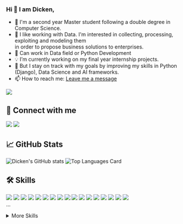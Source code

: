 ### Hi  👋 I am Dicken,
<!--
**D-kn/D-kn** is a ✨ _special_ ✨ repository because its `README.md` (this file) appears on your GitHub profile.

Here are some ideas to get you started: -->
-  💬 I'm a second year Master student following a double degree in Computer Science.
- 🔭 I like working with Data. I'm interested in collecting, processing, exploiting and modeling them <br> in order to propose business solutions to enterprises.
- 🎯 Can work in Data field or Python Development
- :bulb: I’m currently working on my final year internship projects.
- 🌱 But I stay on track with my goals by improving my skills in Python (Django), Data Science and AI frameworks.
- 📫 How to reach me: <a href="mailto:dickenmoungala@gmail.com">Leave me a message</a>

<!--------------------------- ![visitor badge](https://visitor-badge.glitch.me/badge?page_id=D-kn.visitor-badge) --->
<!---------------------------![Visitor Count](https://profile-counter.glitch.me/{D-kn}/count.svg) --->
![](https://komarev.com/ghpvc/?username=D-kn)


## 🤝 Connect with me <br>

<a href="https://www.linkedin.com/in/d-kn/"><img src="https://img.icons8.com/color/80/000000/linkedin.png"/></a>
<a href="https://www.facebook.com/rolvy.ngolomoungala"><img src="https://img.icons8.com/fluency/80/000000/facebook-new.png"/></a><br>


<!-- [![Top Langs](https://github-readme-stats.vercel.app/api/top-langs/?username=D-kn)](https://github.com/D-kn/github-readme-stats) -->
<!-- [![Top Langs](https://github-readme-stats.vercel.app/api/top-langs/?username=D-kn&show_icons=true&theme=radical) -->

<!-- ------------------- Github stats --------------------------------- -->
## &#x1f4c8; GitHub Stats

<!-- ![Github stats](https://github-readme-stats.vercel.app/api?username=D-kn&theme=highcontrast&show_icons=true&count_private=true) -->
![Dicken's GitHub stats](https://github-readme-stats.vercel.app/api?username=D-kn&theme=white&show_icons=true)
![Top Languages Card](https://github-readme-stats.vercel.app/api/top-langs/?username=D-kn)
<!-- [![Top Langs](https://github-readme-stats.vercel.app/api/top-langs/?username=D-kn&layout=compact)](https://github.com/D-kn/github-readme-stats) -->




<!-- -------------------- Skills --------------------------------------- -->
## 🛠️ Skills

![](https://img.shields.io/badge/Code-Python-informational?style=flat&logo=Python&logoColor=white&color=blue)
![](https://img.shields.io/badge/Code-R-informational?style=flat&logo=R&logoColor=white&color=blue)
![](https://img.shields.io/badge/Code-JavaScript-informational?style=flat&logo=JavaScript&logoColor=white&color=yellow)
![](https://img.shields.io/badge/Code-Java-informational?style=flat&logo=Java&logoColor=white&color=blue)
![](https://img.shields.io/badge/Code-Django-informational?style=flat&logo=Django&logoColor=white&color=yellow)
![](https://img.shields.io/badge/Code-Flask-informational?style=flat&logo=Flask&logoColor=white&color=yellow)
![](https://img.shields.io/badge/Code-React-informational?style=flat&logo=react&logoColor=white&color=yellow)
![](https://img.shields.io/badge/style-BootStrap-informational?style=flat&logo=BootStrap&logoColor=white&color=yellow)
![](https://img.shields.io/badge/Code-MongoDB-informational?style=flat&logo=MongoDB&logoColor=white&color=blue)
![](https://img.shields.io/badge/Code-Git-informational?style=flat&logo=Git&logoColor=white&color=yellow)
![](https://img.shields.io/badge/Code-PostgreSQL-informational?style=flat&logo=PostgreSQL&logoColor=white&color=blue)
![](https://img.shields.io/badge/Code-Scikitlearn-informational?style=flat&logo=Scikitlearn&logoColor=white&color=orange)
![](https://img.shields.io/badge/Code-Keras-informational?style=flat&logo=Keras&logoColor=white&color=orange)
![](https://img.shields.io/badge/Code-Pytorch-informational?style=flat&logo=Pytorch&logoColor=white&color=orange)
![](https://img.shields.io/badge/Code-Pandas-informational?style=flat&logo=Pandas&logoColor=white&color=orange)
![](https://img.shields.io/badge/Code-Numpy-informational?style=flat&logo=Numpy&logoColor=white&color=orange)
![](https://img.shields.io/badge/Code-Seaborn-informational?style=flat&logo=Seaborn&logoColor=white&color=orange)
<br>
...

<details>
<summary>More Skills</summary>
  
![](https://img.shields.io/badge/Code-Matplotlib-informational?style=flat&logo=Matplotlib&logoColor=white&color=orange)
![](https://img.shields.io/badge/Code-Plotly-informational?style=flat&logo=Plotly&logoColor=white&color=orange)
![](https://img.shields.io/badge/Code-Streamlit-informational?style=flat&logo=Streamlit&logoColor=white&color=orange)
![](https://img.shields.io/badge/Tools-Tableau-informational?style=flat&logo=Tableau&logoColor=white&color=blue)
![](https://img.shields.io/badge/Code-ElasticSearch-informational?style=flat&logo=ElasticSearch&logoColor=white&color=blue)
![](https://img.shields.io/badge/Code-Kibana-informational?style=flat&logo=Kibana&logoColor=white&color=blue)
![](https://img.shields.io/badge/Style-HTML-informational?style=flat&logo=html5&logoColor=white&color=yellow)
![](https://img.shields.io/badge/Style-CSS-informational?style=flat&logo=css3&logoColor=white&color=yellow)
![](https://img.shields.io/badge/Tools-Heroku-informational?style=flat&logo=Heroku&logoColor=white&color=blue)
![](https://img.shields.io/badge/Code-Github-informational?style=flat&logo=Github&logoColor=white&color=yellow)
![](https://img.shields.io/badge/Tools-SonarQube-informational?style=flat&logo=SonarQube&logoColor=white&color=blue)


</details>

